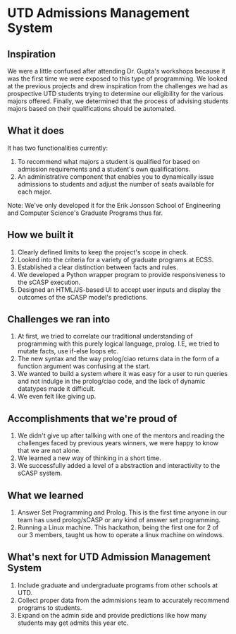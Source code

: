 # UTD Admissions Management System


## Inspiration
We were a little confused after attending Dr. Gupta's workshops because it was the first time we were exposed to this type of programming. We looked at the previous projects and drew inspiration from the challenges we had as prospective UTD students trying to determine our eligibility for the various majors offered. Finally, we determined that the process of advising students majors based on their qualifications should be automated.

## What it does
It has two functionalities currently:
1) To recommend what majors a student is qualified for based on admission requirements and a student's own qualifications.
2) An administrative component that enables you to dynamically issue admissions to students and adjust the number of seats available for each major.

Note: We've only developed it for the Erik Jonsson School of Engineering and Computer Science's Graduate Programs thus far.

## How we built it

1) Clearly defined limits to keep the project's scope in check.
2) Looked into the criteria for a variety of graduate programs at ECSS.
3) Established a clear distinction between facts and rules.
4) We developed a Python wrapper program to provide responsiveness to the sCASP execution.
5) Designed an HTML/JS-based UI to accept user inputs and display the outcomes of the sCASP model's predictions.

## Challenges we ran into
1) At first, we tried to correlate our traditional understanding of programming with this purely logical language, prolog. I.E, we tried to mutate facts, use if-else loops etc. 
2) The new syntax and the way prolog/ciao returns data in the form of a function argument was confusing at the start.
3) We wanted to build a system where it was easy for a user to run queries and not indulge in the prolog/ciao code, and the lack of dynamic datatypes made it difficult.
4) We even felt like giving up.

## Accomplishments that we're proud of
1) We didn't give up after tallking with one of the mentors and reading the challenges faced by previous years winners, we were happy to know that we are not alone.
2) We learned a new way of thinking in a short time.
3) We successfully added a level of a abstraction and interactivity to the sCASP system.
 
## What we learned
1) Answer Set Programming and Prolog. This is the first time anyone in our team has used prolog/sCASP or any kind of answer set programming.
2) Running a Linux machine. This hackathon, being the first one for 2 of our 3 members, taught us how to operate a linux machine on windows.

## What's next for UTD Admission Management System
1) Include graduate and undergraduate programs from other schools at UTD.
2) Collect proper data from the admmisions team to accurately recommend programs to students.
3) Expand on the admin side and provide predictions like how many students may get admits this year etc.
